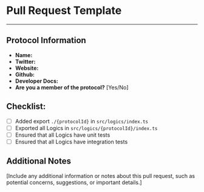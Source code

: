 # Pull Request Template

---

## Protocol Information

- **Name:**
- **Twitter:**
- **Website:**
- **Github:**
- **Developer Docs:**
- **Are you a member of the protocol?** [Yes/No]

## Checklist:

- [ ] Added export `./{protocolId}` in `src/logics/index.ts`
- [ ] Exported all Logics in `src/logics/{protocolId}/index.ts`
- [ ] Ensured that all Logics have unit tests
- [ ] Ensured that all Logics have integration tests

## Additional Notes

[Include any additional information or notes about this pull request, such as potential concerns, suggestions, or important details.]
